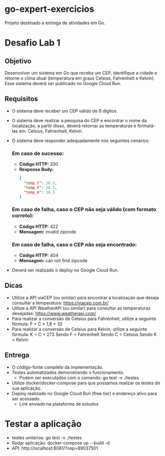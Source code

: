 # go-expert-exercicios
Projeto destinado a entrega de atividades em Go.


# Desafio Lab 1

## Objetivo

Desenvolver um sistema em Go que receba um CEP, identifique a cidade e retorne o clima atual (temperatura em graus Celsius, Fahrenheit e Kelvin). Esse sistema deverá ser publicado no Google Cloud Run.

## Requisitos

- O sistema deve receber um CEP válido de 8 dígitos.
- O sistema deve realizar a pesquisa do CEP e encontrar o nome da localização, a partir disso, deverá retornar as temperaturas e formatá-las em: Celsius, Fahrenheit, Kelvin.
- O sistema deve responder adequadamente nos seguintes cenários:

  ### Em caso de sucesso:
  - **Código HTTP:** 200
  - **Response Body:** 
    ```json
    { 
      "temp_C": 28.5, 
      "temp_F": 28.5, 
      "temp_K": 28.5 
    }
    ```

  ### Em caso de falha, caso o CEP não seja válido (com formato correto):
  - **Código HTTP:** 422
  - **Mensagem:** invalid zipcode

  ### Em caso de falha, caso o CEP não seja encontrado:
  - **Código HTTP:** 404
  - **Mensagem:** can not find zipcode

- Deverá ser realizado o deploy no Google Cloud Run.

## Dicas

- Utilize a API viaCEP (ou similar) para encontrar a localização que deseja consultar a temperatura: https://viacep.com.br/
- Utilize a API WeatherAPI (ou similar) para consultar as temperaturas desejadas: https://www.weatherapi.com/
- Para realizar a conversão de Celsius para Fahrenheit, utilize a seguinte fórmula: F = C * 1,8 + 32
- Para realizar a conversão de Celsius para Kelvin, utilize a seguinte fórmula: K = C + 273
    Sendo F = Fahrenheit
    Sendo C = Celsius
    Sendo K = Kelvin

## Entrega

- O código-fonte completo da implementação.
- Testes automatizados demonstrando o funcionamento.
  - Podem ser executados com o comando: go test -v ./testes
- Utilize docker/docker-compose para que possamos realizar os testes de sua aplicação.
- Deploy realizado no Google Cloud Run (free tier) e endereço ativo para ser acessado.
  - Link enviado na plataforma de estudos

# Testar a aplicação
* testes unitários: go test -v ./testes
* Rodar aplicação: docker-compose up --build -d
* API: http://localhost:8081/?cep=89037501
